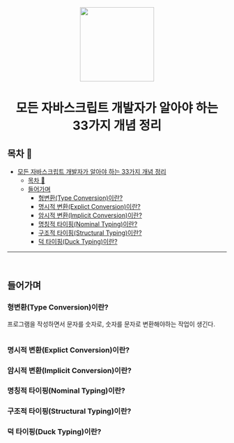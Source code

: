 <div align="center">

  <img height="170" width="170" src="https://img.icons8.com/color/344/javascript.png">

  # 모든 자바스크립트 개발자가 알아야 하는 33가지 개념 정리

</div>

## 목차 🥇

- [모든 자바스크립트 개발자가 알아야 하는 33가지 개념 정리](#모든-자바스크립트-개발자가-알아야-하는-33가지-개념-정리)
  - [목차 🥇](#목차-)
  - [들어가며](#들어가며)
    - [형변환(Type Conversion)이란? <a name="What's-TypeConversion"></a>](#형변환type-conversion이란-)
    - [명시적 변환(Explict Conversion)이란? <a name="What's-ExplictConversion"></a>](#명시적-변환explict-conversion이란-)
    - [암시적 변환(Implicit Conversion)이란? <a name="What's-ImplicitConversion"></a>](#암시적-변환implicit-conversion이란-)
    - [명칭적 타이핑(Nominal Typing)이란? <a name="What's-NominalTyping"></a>](#명칭적-타이핑nominal-typing이란-)
    - [구조적 타이핑(Structural Typing)이란? <a name="What's-StructuralTyping"></a>](#구조적-타이핑structural-typing이란-)
    - [덕 타이핑(Duck Typing)이란? <a name="What's-DuckTyping"></a>](#덕-타이핑duck-typing이란-)


---

<br>

## 들어가며 

### 형변환(Type Conversion)이란? <a name="What's-TypeConversion"></a>

프로그램을 작성하면서 문자를 숫자로, 숫자를 문자로 변환해야하는 작업이 생긴다.

```javascript


```

### 명시적 변환(Explict Conversion)이란? <a name="What's-ExplictConversion"></a>


### 암시적 변환(Implicit Conversion)이란? <a name="What's-ImplicitConversion"></a>


### 명칭적 타이핑(Nominal Typing)이란? <a name="What's-NominalTyping"></a>


### 구조적 타이핑(Structural Typing)이란? <a name="What's-StructuralTyping"></a>


### 덕 타이핑(Duck Typing)이란? <a name="What's-DuckTyping"></a>
